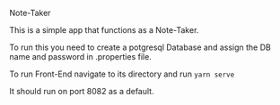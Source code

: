 Note-Taker

This is a simple app that functions as a Note-Taker. 

To run this you need to create a potgresql Database and assign the DB name and password in .properties file.

To run Front-End navigate to its directory and run `yarn serve`

It should run on port 8082 as a default.
